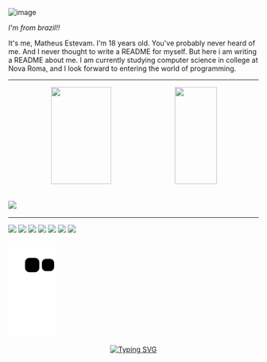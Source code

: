 ![image](https://user-images.githubusercontent.com/103658252/197426496-e3aed761-5cd7-4779-b28e-45e8472e9c3f.png)


<em>I'm from brazil!!</em>
<br>
<p>It's me, Matheus Estevam. I'm 18 years old. You've probably never heard of me. And I never thought to write a README for myself. But here i am writing a README about me. I am currently studying computer science in college at Nova Roma, and I look forward to entering the world of programming.</p>
<hr>
<div align="center">  
  <img width="49%" height="195px" src="https://github-readme-stats.vercel.app/api?username=matheus-estevam&show_icons=true&count_private=true&hide_border=true&title_color=6593e1&icon_color=00bfbf&text_color=c9d1d9&bg_color=0d1117"/> 
  <img width="41%" height="195px" src="https://github-readme-stats.vercel.app/api/top-langs/?username=matheus-estevam&layout=compact&hide_border=true&title_color=6593e1&text_color=fff&bg_color=0d1117" />
</div>
<br>
<p align="left">
  <a href="https://skillicons.dev">
    <img src="https://skillicons.dev/icons?i=html,css,java,c,js,vscode,eclipse,figma" />
  </a>
</p>
<hr>
<div> 
   <a href="https://www.youtube.com/channel/UCV0QJMDII6CfWSA-xuzCx6A target="_blank"><img src="https://img.shields.io/badge/YouTube-FF0000?style=for-the-badge&logo=youtube&logoColor=white" target="_blank"></a>
  <a href="https://www.instagram.com/matthews0_/" target="_blank"><img src="https://img.shields.io/badge/-Instagram-%23E4405F?style=for-the-badge&logo=instagram&logoColor=white" target="_blank"></a>
 <a href="#" target="_blank"><img src="https://img.shields.io/badge/Discord-7289DA?style=for-the-badge&logo=discord&logoColor=white" target="_blank"></a> 
  <a href = "mailto:matheusestevam17055@gmail.com"><img src="https://img.shields.io/badge/-Gmail-%23333?style=for-the-badge&logo=gmail&logoColor=white" target="_blank"></a>
  <a href="#" target="_blank"><img src="https://img.shields.io/badge/-LinkedIn-%230077B5?style=for-the-badge&logo=linkedin&logoColor=white" target="_blank"></a> 
   <a href="#" target="_blank"><img src="https://img.shields.io/badge/Telegram-2CA5E0?style=for-the-badge&logo=telegram&logoColor=white" target="_blank"></a> 
    <a href="#" target="_blank"></a> 
     <a href="#" target="_blank"><img src="https://img.shields.io/badge/Twitter-1DA1F2?style=for-the-badge&logo=twitter&logoColor=white" target="_blank"></a> 

  ![Snake animation](https://github.com/rafaballerini/rafaballerini/blob/output/github-contribution-grid-snake.svg)
  
</div>

  <div align="center">
  <a href="https://git.io/typing-svg"><img src="https://readme-typing-svg.demolab.com?font=IBM+Plex+Mono&size=24&pause=1000&color=6593E1&width=435&lines=See+you+later+;Thank+you+%3A)+" alt="Typing SVG" /></a>
  </div>
  


